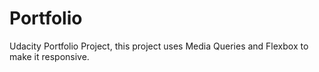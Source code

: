 # Portfolio
Udacity Portfolio Project, this project uses Media Queries and Flexbox to make it responsive. 
